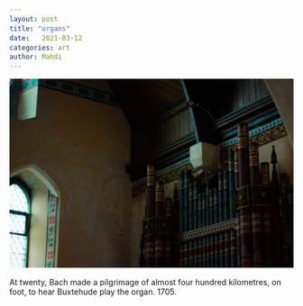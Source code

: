 ```yaml
---
layout: post
title: "organs"
date:   2021-03-12
categories: art
author: Mahdi
---
```


![organs](/img/arts/organs.jpg)

<span class='image-details'>
At twenty, Bach made a pilgrimage of almost four hundred kilometres, on foot, to hear Buxtehude play the organ. 1705.
</span>
